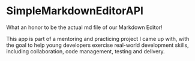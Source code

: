 # SimpleMarkdownEditorAPI
What an honor to be the actual md file of our Markdown Editor!  

This app is part of a mentoring and practicing project I came up with, with the goal to help young developers exercise real-world development skills, including collaboration, code management, testing and delivery. 
